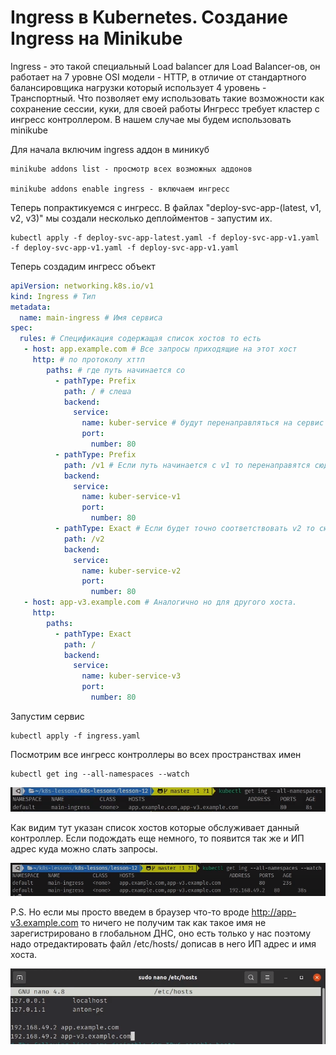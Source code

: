 # Ingress в Kubernetes. Создание Ingress на Minikube

Ingress - это такой специальный Load balancer для Load Balancer-ов, он работает на 7 уровне OSI модели - HTTP, в отличие
от стандартного балансировщика нагрузки который использует 4 уровень - Транспортный. Что позволяет ему использовать
такие
возможности как сохранение сессии, куки, для своей работы Ингресс требует кластер с ингресс контроллером. В нашем случае
мы будем использовать minikube

Для начала включим ingress аддон в миникуб

    minikube addons list - просмотр всех возможных аддонов

    minikube addons enable ingress - включаем ингресс

Теперь попрактикуемся с ингресс. В файлах "deploy-svc-app-(latest, v1, v2, v3)" мы создали несколько деплойментов -
запустим их.

    kubectl apply -f deploy-svc-app-latest.yaml -f deploy-svc-app-v1.yaml -f deploy-svc-app-v1.yaml -f deploy-svc-app-v1.yaml

Теперь создадим ингресс объект

```yaml
apiVersion: networking.k8s.io/v1
kind: Ingress # Тип
metadata:
  name: main-ingress # Имя сервиса
spec:
  rules: # Спецификация содержащая список хостов то есть 
   - host: app.example.com # Все запросы приходящие на этот хост 
     http: # по протоколу хттп 
        paths: # где путь начинается со 
          - pathType: Prefix 
            path: / # слеша
            backend:
              service:
                name: kuber-service # будут перенаправляться на сервис с таким именем.
                port: 
                  number: 80
          - pathType: Prefix
            path: /v1 # Если путь начинается с v1 то перенаправятся сюда.
            backend:
              service:
                name: kuber-service-v1
                port: 
                  number: 80
          - pathType: Exact # Если будет точно соответствовать v2 то сюда.
            path: /v2
            backend:
              service:
                name: kuber-service-v2
                port: 
                  number: 80
   - host: app-v3.example.com # Аналогично но для другого хоста.
     http:
        paths:
          - pathType: Exact
            path: /
            backend:
              service:
                name: kuber-service-v3
                port: 
                  number: 80
```

Запустим сервис 

    kubectl apply -f ingress.yaml

Посмотрим все ингресс контроллеры во всех пространствах имен 

    kubectl get ing --all-namespaces --watch

![img.png](images/img.png)

Как видим тут указан список хостов которые обслуживает данный контроллер. Если подождать еще немного, то появится так же 
и ИП адрес куда можно слать запросы.

![img_1.png](images/img_1.png)

P.S. Но если мы просто введем в браузер что-то вроде http://app-v3.example.com то ничего не получим так как такое имя не 
зарегистрировано в глобальном ДНС, оно есть только у нас поэтому надо отредактировать файл /etc/hosts/ дописав в него 
ИП адрес и имя хоста. 

![img_2.png](images/img_2.png)



